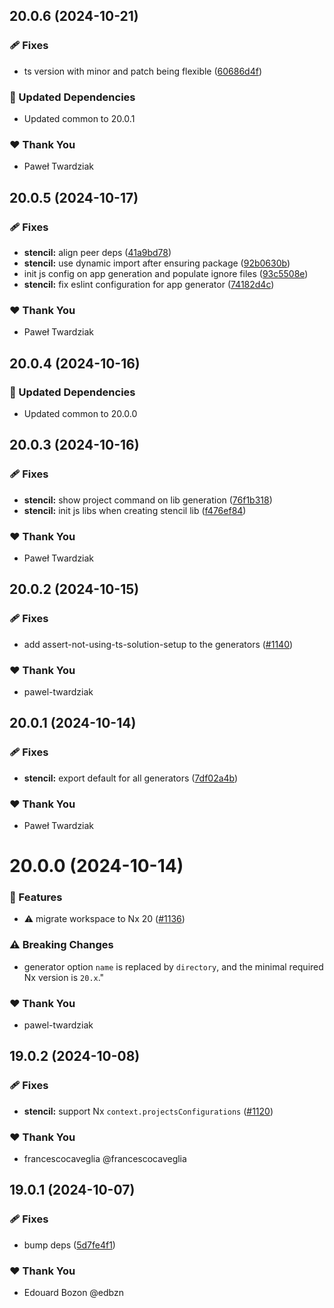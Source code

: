 ## 20.0.6 (2024-10-21)

### 🩹 Fixes

- ts version with minor and patch being flexible ([60686d4f](https://github.com/nxext/nx-extensions/commit/60686d4f))

### 🧱 Updated Dependencies

- Updated common to 20.0.1

### ❤️  Thank You

- Paweł Twardziak

## 20.0.5 (2024-10-17)

### 🩹 Fixes

- **stencil:** align peer deps ([41a9bd78](https://github.com/nxext/nx-extensions/commit/41a9bd78))
- **stencil:** use dynamic import after ensuring package ([92b0630b](https://github.com/nxext/nx-extensions/commit/92b0630b))
- init js config on app generation and populate ignore files ([93c5508e](https://github.com/nxext/nx-extensions/commit/93c5508e))
- **stencil:** fix eslint configuration for app generator ([74182d4c](https://github.com/nxext/nx-extensions/commit/74182d4c))

### ❤️  Thank You

- Paweł Twardziak

## 20.0.4 (2024-10-16)

### 🧱 Updated Dependencies

- Updated common to 20.0.0

## 20.0.3 (2024-10-16)

### 🩹 Fixes

- **stencil:** show project command on lib generation ([76f1b318](https://github.com/nxext/nx-extensions/commit/76f1b318))
- **stencil:** init js libs when creating stencil lib ([f476ef84](https://github.com/nxext/nx-extensions/commit/f476ef84))

### ❤️  Thank You

- Paweł Twardziak

## 20.0.2 (2024-10-15)

### 🩹 Fixes

- add assert-not-using-ts-solution-setup to the generators ([#1140](https://github.com/nxext/nx-extensions/pull/1140))

### ❤️  Thank You

- pawel-twardziak

## 20.0.1 (2024-10-14)

### 🩹 Fixes

- **stencil:** export default for all generators ([7df02a4b](https://github.com/nxext/nx-extensions/commit/7df02a4b))

### ❤️  Thank You

- Paweł Twardziak

# 20.0.0 (2024-10-14)

### 🚀 Features

- ⚠️  migrate workspace to Nx 20 ([#1136](https://github.com/nxext/nx-extensions/pull/1136))

### ⚠️  Breaking Changes

- generator option `name` is replaced by `directory`, and the minimal required Nx version is `20.x`."

### ❤️  Thank You

- pawel-twardziak

## 19.0.2 (2024-10-08)


### 🩹 Fixes

- **stencil:** support Nx `context.projectsConfigurations` ([#1120](https://github.com/nxext/nx-extensions/pull/1120))


### ❤️  Thank You

- francescocaveglia @francescocaveglia

## 19.0.1 (2024-10-07)


### 🩹 Fixes

- bump deps ([5d7fe4f1](https://github.com/nxext/nx-extensions/commit/5d7fe4f1))


### ❤️  Thank You

- Edouard Bozon @edbzn